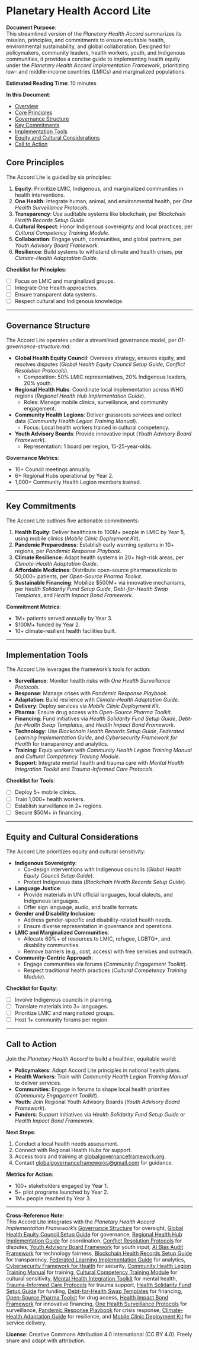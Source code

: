 # Planetary Health Accord Lite

**Document Purpose**:  
This streamlined version of the *Planetary Health Accord* summarizes its mission, principles, and commitments to ensure equitable health, environmental sustainability, and global collaboration. Designed for policymakers, community leaders, health workers, youth, and Indigenous communities, it provides a concise guide to implementing health equity under the *Planetary Health Accord Implementation Framework*, prioritizing low- and middle-income countries (LMICs) and marginalized populations.

**Estimated Reading Time**: 10 minutes

**In this Document**:
- [Overview](#overview)
- [Core Principles](#core-principles)
- [Governance Structure](#governance-structure)
- [Key Commitments](#key-commitments)
- [Implementation Tools](#implementation-tools)
- [Equity and Cultural Considerations](#equity-and-cultural-considerations)
- [Call to Action](#call-to-action)

## Core Principles

The Accord Lite is guided by six principles:

1. **Equity**: Prioritize LMIC, Indigenous, and marginalized communities in health interventions.
2. **One Health**: Integrate human, animal, and environmental health, per *One Health Surveillance Protocols*.
3. **Transparency**: Use auditable systems like blockchain, per *Blockchain Health Records Setup Guide*.
4. **Cultural Respect**: Honor Indigenous sovereignty and local practices, per *Cultural Competency Training Module*.
5. **Collaboration**: Engage youth, communities, and global partners, per *Youth Advisory Board Framework*.
6. **Resilience**: Build systems to withstand climate and health crises, per *Climate-Health Adaptation Guide*.

**Checklist for Principles**:
- [ ] Focus on LMIC and marginalized groups.
- [ ] Integrate One Health approaches.
- [ ] Ensure transparent data systems.
- [ ] Respect cultural and Indigenous knowledge.

---

## Governance Structure

The Accord Lite operates under a streamlined governance model, per *01-governance-structure.md*:

- **Global Health Equity Council**: Oversees strategy, ensures equity, and resolves disputes (*Global Health Equity Council Setup Guide*, *Conflict Resolution Protocols*).
  - Composition: 50% LMIC representatives, 20% Indigenous leaders, 20% youth.
- **Regional Health Hubs**: Coordinate local implementation across WHO regions (*Regional Health Hub Implementation Guide*).
  - Roles: Manage mobile clinics, surveillance, and community engagement.
- **Community Health Legions**: Deliver grassroots services and collect data (*Community Health Legion Training Manual*).
  - Focus: Local health workers trained in cultural competency.
- **Youth Advisory Boards**: Provide innovative input (*Youth Advisory Board Framework*).
  - Representation: 1 board per region, 15-25-year-olds.

**Governance Metrics**:
- 10+ Council meetings annually.
- 6+ Regional Hubs operational by Year 2.
- 1,000+ Community Health Legion members trained.

---

## Key Commitments

The Accord Lite outlines five actionable commitments:

1. **Health Equity**: Deliver healthcare to 100M+ people in LMIC by Year 5, using mobile clinics (*Mobile Clinic Deployment Kit*).
2. **Pandemic Preparedness**: Establish early warning systems in 10+ regions, per *Pandemic Response Playbook*.
3. **Climate Resilience**: Adapt health systems in 20+ high-risk areas, per *Climate-Health Adaptation Guide*.
4. **Affordable Medicines**: Distribute open-source pharmaceuticals to 50,000+ patients, per *Open-Source Pharma Toolkit*.
5. **Sustainable Financing**: Mobilize $500M+ via innovative mechanisms, per *Health Solidarity Fund Setup Guide*, *Debt-for-Health Swap Templates*, and *Health Impact Bond Framework*.

**Commitment Metrics**:
- 1M+ patients served annually by Year 3.
- $100M+ funded by Year 2.
- 10+ climate-resilient health facilities built.

---

## Implementation Tools

The Accord Lite leverages the framework’s tools for action:

- **Surveillance**: Monitor health risks with *One Health Surveillance Protocols*.
- **Response**: Manage crises with *Pandemic Response Playbook*.
- **Adaptation**: Build resilience with *Climate-Health Adaptation Guide*.
- **Delivery**: Deploy services via *Mobile Clinic Deployment Kit*.
- **Pharma**: Ensure drug access with *Open-Source Pharma Toolkit*.
- **Financing**: Fund initiatives via *Health Solidarity Fund Setup Guide*, *Debt-for-Health Swap Templates*, and *Health Impact Bond Framework*.
- **Technology**: Use *Blockchain Health Records Setup Guide*, *Federated Learning Implementation Guide*, and *Cybersecurity Framework for Health* for transparency and analytics.
- **Training**: Equip workers with *Community Health Legion Training Manual* and *Cultural Competency Training Module*.
- **Support**: Integrate mental health and trauma care with *Mental Health Integration Toolkit* and *Trauma-Informed Care Protocols*.

**Checklist for Tools**:
- [ ] Deploy 5+ mobile clinics.
- [ ] Train 1,000+ health workers.
- [ ] Establish surveillance in 2+ regions.
- [ ] Secure $50M+ in financing.

---

## Equity and Cultural Considerations

The Accord Lite prioritizes equity and cultural sensitivity:

- **Indigenous Sovereignty**:
  - Co-design interventions with Indigenous councils (*Global Health Equity Council Setup Guide*).
  - Protect Indigenous data (*Blockchain Health Records Setup Guide*).
- **Language Justice**:
  - Provide materials in UN official languages, local dialects, and Indigenous languages.
  - Offer sign language, audio, and braille formats.
- **Gender and Disability Inclusion**:
  - Address gender-specific and disability-related health needs.
  - Ensure diverse representation in governance and operations.
- **LMIC and Marginalized Communities**:
  - Allocate 60%+ of resources to LMIC, refugee, LGBTQ+, and disability communities.
  - Remove barriers (e.g., cost, access) with free services and outreach.
- **Community-Centric Approach**:
  - Engage communities via forums (*Community Engagement Toolkit*).
  - Respect traditional health practices (*Cultural Competency Training Module*).

**Checklist for Equity**:
- [ ] Involve Indigenous councils in planning.
- [ ] Translate materials into 3+ languages.
- [ ] Prioritize LMIC and marginalized groups.
- [ ] Host 1+ community forums per region.

---

## Call to Action

Join the *Planetary Health Accord* to build a healthier, equitable world:

- **Policymakers**: Adopt Accord Lite principles in national health plans.
- **Health Workers**: Train with *Community Health Legion Training Manual* to deliver services.
- **Communities**: Engage in forums to shape local health priorities (*Community Engagement Toolkit*).
- **Youth**: Join Regional Youth Advisory Boards (*Youth Advisory Board Framework*).
- **Funders**: Support initiatives via *Health Solidarity Fund Setup Guide* or *Health Impact Bond Framework*.

**Next Steps**:
1. Conduct a local health needs assessment.
2. Connect with Regional Health Hubs for support.
3. Access tools and training at [globalgovernanceframework.org](http://globalgovernanceframework.org).
4. Contact [globalgovernanceframeworks@gmail.com](mailto:globalgovernanceframeworks@gmail.com) for guidance.

**Metrics for Action**:
- 100+ stakeholders engaged by Year 1.
- 5+ pilot programs launched by Year 2.
- 1M+ people reached by Year 3.

---

**Cross-Reference Note**:  
This Accord Lite integrates with the *Planetary Health Accord Implementation Framework*’s [Governance Structure](/frameworks/docs/implementation/planetary-health#01-governance-structure) for oversight, [Global Health Equity Council Setup Guide](/frameworks/tools/planetary-health/global-health-equity-council-setup-guide.md) for governance, [Regional Health Hub Implementation Guide](/frameworks/tools/planetary-health/regional-health-hub-implementation-guide.md) for coordination, [Conflict Resolution Protocols](/frameworks/tools/planetary-health/conflict-resolution-protocols-en.pdf) for disputes, [Youth Advisory Board Framework](/frameworks/tools/planetary-health/youth-advisory-board-framework-en.pdf) for youth input, [AI Bias Audit Framework](/frameworks/tools/planetary-health/ai-bias-audit-framework.md) for technology fairness, [Blockchain Health Records Setup Guide](/frameworks/tools/planetary-health/blockchain-health-records-setup-guide.md) for transparency, [Federated Learning Implementation Guide](/frameworks/tools/planetary-health/federated-learning-implementation-guide.md) for analytics, [Cybersecurity Framework for Health](/frameworks/tools/planetary-health/cybersecurity-framework-for-health.md) for security, [Community Health Legion Training Manual](/frameworks/tools/planetary-health/community-health-legion-training-manual.md) for training, [Cultural Competency Training Module](/frameworks/tools/planetary-health/cultural-competency-training-module.md) for cultural sensitivity, [Mental Health Integration Toolkit](/frameworks/tools/planetary-health/mental-health-integration-toolkit.md) for mental health, [Trauma-Informed Care Protocols](/frameworks/tools/planetary-health/trauma-informed-care-protocols.md) for trauma support, [Health Solidarity Fund Setup Guide](/frameworks/tools/planetary-health/health-solidarity-fund-setup-guide.md) for funding, [Debt-for-Health Swap Templates](/frameworks/tools/planetary-health/debt-for-health-swap-templates.md) for financing, [Open-Source Pharma Toolkit](/frameworks/tools/planetary-health/open-source-pharma-toolkit.md) for drug access, [Health Impact Bond Framework](/frameworks/tools/planetary-health/health-impact-bond-framework.md) for innovative financing, [One Health Surveillance Protocols](/frameworks/tools/planetary-health/one-health-surveillance-protocols.md) for surveillance, [Pandemic Response Playbook](/frameworks/tools/planetary-health/pandemic-response-playbook.md) for crisis response, [Climate-Health Adaptation Guide](/frameworks/tools/planetary-health/climate-health-adaptation-guide.md) for resilience, and [Mobile Clinic Deployment Kit](/frameworks/tools/planetary-health/mobile-clinic-deployment-kit.md) for service delivery.

**License**: Creative Commons Attribution 4.0 International (CC BY 4.0). Freely share and adapt with attribution.

